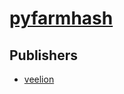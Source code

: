 # [pyfarmhash](https://pypi.org/project/pyfarmhash)



## Publishers
- [veelion](https://pypi.org/user/veelion)

